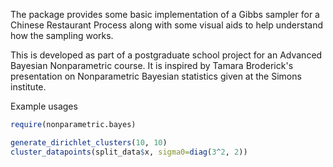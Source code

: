 The package provides some basic implementation of a Gibbs sampler for a Chinese Restaurant Process along with some visual aids to help understand how the sampling works. 

This is developed as part of a postgraduate school project for an Advanced Bayesian Nonparametric course. It is inspired by Tamara Broderick's presentation on Nonparametric Bayesian statistics given at the Simons institute.


Example usages

```R
require(nonparametric.bayes)

generate_dirichlet_clusters(10, 10)
cluster_datapoints(split_data$x, sigma0=diag(3^2, 2))
```